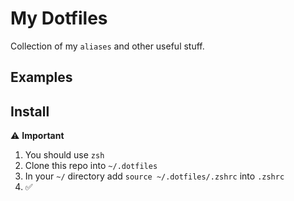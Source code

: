 # My Dotfiles 

Collection of my `aliases` and other useful stuff. 

## Examples 



## Install

⚠️ **Important**

1. You should use `zsh`
2. Clone this repo into `~/.dotfiles`
3. In your `~/` directory add `source ~/.dotfiles/.zshrc` into `.zshrc` 
4. ✅
